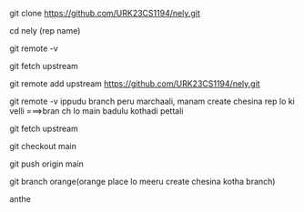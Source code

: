 git clone https://github.com/URK23CS1194/nely.git

cd nely (rep name)

git remote -v

git fetch upstream

 git remote add upstream https://github.com/URK23CS1194/nely.git
 
 git remote -v
ippudu branch peru marchaali, manam create chesina rep lo ki velli ===>bran ch lo main badulu kothadi pettali

git fetch upstream

git checkout main

git push origin main

git branch orange(orange place lo meeru create chesina kotha branch)

anthe


